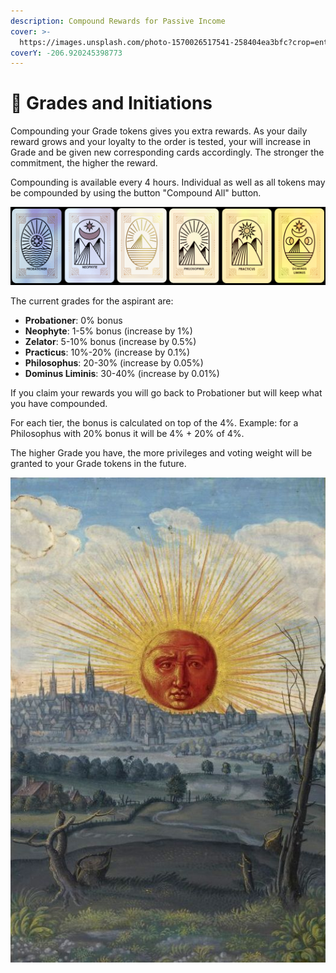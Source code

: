```yaml
---
description: Compound Rewards for Passive Income
cover: >-
  https://images.unsplash.com/photo-1570026517541-258404ea3bfc?crop=entropy&cs=srgb&fm=jpg&ixid=MnwxOTcwMjR8MHwxfHNlYXJjaHw0fHxweXJhbWlkfGVufDB8fHx8MTY0MzY5MTIxMg&ixlib=rb-1.2.1&q=85
coverY: -206.920245398773
---
```


# 🕍 Grades and Initiations

Compounding your Grade tokens gives you extra rewards. As your daily reward grows and your loyalty to the order is tested, your will increase in Grade and be given new corresponding cards accordingly. The stronger the commitment, the higher the reward.

Compounding is available every 4 hours. Individual as well as all tokens may be compounded by using the button "Compound All" button.

![](<.gitbook/assets/TheFullSet (1).png>)

The current grades for the aspirant are:

* **Probationer**: 0% bonus
* **Neophyte**: 1-5% bonus (increase by 1%)
* **Zelator**: 5-10% bonus (increase by 0.5%)
* **Practicus**: 10%-20% (increase by 0.1%)
* **Philosophus**: 20-30% (increase by 0.05%)
* **Dominus Liminis**: 30-40% (increase by 0.01%)

If you claim your rewards you will go back to Probationer but will keep what you have compounded.

For each tier, the bonus is calculated on top of the 4%. Example: for a Philosophus with 20% bonus it will be 4% + 20% of 4%.

The higher Grade you have, the more privileges and voting weight will be granted to your Grade tokens in the future.

![](<.gitbook/assets/image (3).png>)
